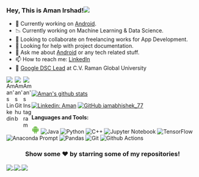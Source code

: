 ### Hey, This is Aman Irshad!<img src="https://github.com/thomasbnt/thomasbnt/blob/me/hi.gif" width="25px">


- 📱 Currently working on [Android](https://www.android.com/intl/en_in/).
- 📉 Currently working on Machine Learning & Data Science.
- 👯 Looking to collaborate on freelancing works for App Development.
- 🤔 Looking for help with project documentation.
- 💬 Ask me about [Android](https://www.android.com/intl/en_in/) or any tech related stuff.
- 📫 How to reach me: [LinkedIn](https://www.linkedin.com/in/amanirshad/)
- 📌 [Google DSC Lead](https://developers.google.com/community/dsc) at C.V. Raman Global University


<a href="https://www.linkedin.com/in/amanirshad/">
  <img align="left" alt="Aman's Linkedin" width="22px" src="https://cdn.jsdelivr.net/npm/simple-icons@v3/icons/linkedin.svg" />
</a>
<a href="https://github.com/amanirshad">
  <img align="left" alt="Aman's Github" width="22px" src="https://cdn.jsdelivr.net/npm/simple-icons@v3/icons/github.svg" />
</a>
<a href="https://instagram.com/amanirshad7/">
  <img align="left" alt="Aman's Instagram" width="22px" src="https://cdn.jsdelivr.net/npm/simple-icons@v3/icons/instagram.svg" />
</a>

<br/>
<br/>
<a href="https://github.com/amanirshad">
 <img align="center" src="https://github-readme-stats.vercel.app/api?username=amanirshad&show_icons=true&theme=dracula&line_height=27" alt="Aman's github stats"/>
</a>

[![Linkedin: Aman](https://img.shields.io/badge/-amanirshad-blue?style=flat-square&logo=Linkedin&logoColor=white&link=https://www.linkedin.com/in/amanirshad/)](https://www.linkedin.com/in/amanirshad/)
[![GitHub iamabhishek_77](https://img.shields.io/github/followers/amanirshad?label=follow&style=social)](https://github.com/amanirshad)

**Languages and Tools:**  

<code><img height="20" src="https://raw.githubusercontent.com/github/explore/80688e429a7d4ef2fca1e82350fe8e3517d3494d/topics/android/android.png"></code>
![Java](http://img.shields.io/badge/-Java-%23FF6F00?style=flat-square&logo=java&logoColor=ffffff)
![Python](http://img.shields.io/badge/-Python-%233776AB?style=flat-square&logo=python&logoColor=ffffff)
![C++](http://img.shields.io/badge/-C++-%2300599C?style=flat-square&logo=c%2B%2B&logoColor=ffffff)
![Jupyter Notebook](http://img.shields.io/badge/-Jupyter%20Notebook-%23F37626?style=flat-square&logo=jupyter&logoColor=ffffff)
![TensorFlow](http://img.shields.io/badge/-Tensorflow-%23FF6F00?style=flat-square&logo=tensorflow&logoColor=ffffff)
![Anaconda Prompt](http://img.shields.io/badge/-Anaconda-%2342B029?style=flat-square&logo=anaconda&logoColor=ffffff)
![Pandas](http://img.shields.io/badge/-Pandas-%23150458?style=flat-square&logo=pandas&logoColor=ffffff)
![Git](https://img.shields.io/badge/-Git-black?style=flat-square&logo=git)
![Github Actions](http://img.shields.io/badge/-Github%20Actions-2088FF?style=flat-square&logo=github-actions&logoColor=ffffff)

<div align="center">

### Show some ❤️ by starring some of my repositories!

</div>

<a href="https://github.com/amanirshad/UberByAmanIrshad">
  <img align="center" src="https://github-readme-stats.vercel.app/api/pin/?username=amanirshad&repo=UberByAmanIrshad&theme=dark" />
</a>
<a href="https://github.com/amanirshad/Doc1Mg">
 <img align="center" src="https://github-readme-stats.vercel.app/api/pin/?username=amanirshad&repo=Doc1Mg&theme=dark" />
</a>
<a href="https://github.com/amanirshad/COVID19-Tracker">
 <img align="center" src="https://github-readme-stats.vercel.app/api/pin/?username=amanirshad&repo=COVID19-Tracker&theme=dark" />
</a>
